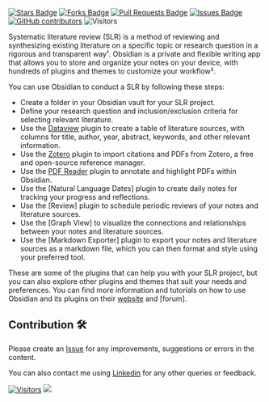 <a href="https://github.com/drshahizan/ai-tools/stargazers"><img src="https://img.shields.io/github/stars/drshahizan/ai-tools" alt="Stars Badge"/></a>
<a href="https://github.com/drshahizan/ai-tools/network/members"><img src="https://img.shields.io/github/forks/drshahizan/ai-tools" alt="Forks Badge"/></a>
<a href="https://github.com/drshahizan/ai-tools"><img src="https://img.shields.io/github/issues-pr/drshahizan/ai-tools" alt="Pull Requests Badge"/></a>
<a href="https://github.com/drshahizan/ai-tools/issues"><img src="https://img.shields.io/github/issues/drshahizan/ai-tools" alt="Issues Badge"/></a>
<a href="https://github.com/drshahizan/ai-tools/graphs/contributors"><img alt="GitHub contributors" src="https://img.shields.io/github/contributors/drshahizan/ai-tools?color=2b9348"></a>
![Visitors](https://api.visitorbadge.io/api/visitors?path=https%3A%2F%2Fgithub.com%2Fdrshahizan%2Fai-tools&labelColor=%23d9e3f0&countColor=%23697689&style=flat)

Systematic literature review (SLR) is a method of reviewing and synthesizing existing literature on a specific topic or research question in a rigorous and transparent way¹. Obsidian is a private and flexible writing app that allows you to store and organize your notes on your device, with hundreds of plugins and themes to customize your workflow².

You can use Obsidian to conduct a SLR by following these steps:

- Create a folder in your Obsidian vault for your SLR project.
- Define your research question and inclusion/exclusion criteria for selecting relevant literature.
- Use the [Dataview](https://blacksmithgu.github.io/obsidian-dataview/) plugin to create a table of literature sources, with columns for title, author, year, abstract, keywords, and other relevant information.
- Use the [Zotero](https://github.com/mgmeyers/obsidian-zotero-integration) plugin to import citations and PDFs from Zotero, a free and open-source reference manager.
- Use the [PDF Reader](https://github.com/elias-sundqvist/obsidian-annotator) plugin to annotate and highlight PDFs within Obsidian.
- Use the [Natural Language Dates] plugin to create daily notes for tracking your progress and reflections.
- Use the [Review] plugin to schedule periodic reviews of your notes and literature sources.
- Use the [Graph View] to visualize the connections and relationships between your notes and literature sources.
- Use the [Markdown Exporter] plugin to export your notes and literature sources as a markdown file, which you can then format and style using your preferred tool.

These are some of the plugins that can help you with your SLR project, but you can also explore other plugins and themes that suit your needs and preferences. You can find more information and tutorials on how to use Obsidian and its plugins on their [website](https://obsidian.md/) and [forum]. 

## Contribution 🛠️
Please create an [Issue](https://github.com/drshahizan/ai-tools/issues) for any improvements, suggestions or errors in the content.

You can also contact me using [Linkedin](https://www.linkedin.com/in/drshahizan/) for any other queries or feedback.

[![Visitors](https://api.visitorbadge.io/api/visitors?path=https%3A%2F%2Fgithub.com%2Fdrshahizan&labelColor=%23697689&countColor=%23555555&style=plastic)](https://visitorbadge.io/status?path=https%3A%2F%2Fgithub.com%2Fdrshahizan)
![](https://hit.yhype.me/github/profile?user_id=81284918)
